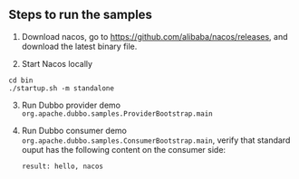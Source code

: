 ## Steps to run the samples

1. Download nacos, go to https://github.com/alibaba/nacos/releases, and download the latest binary file.

2. Start Nacos locally

  ```
  cd bin
  ./startup.sh -m standalone
  ```
  
3. Run Dubbo provider demo `org.apache.dubbo.samples.ProviderBootstrap.main`

4. Run Dubbo consumer demo `org.apache.dubbo.samples.ConsumerBootstrap.main`, verify that standard ouput has the following content on the consumer side:

   ```
   result: hello, nacos
   ```